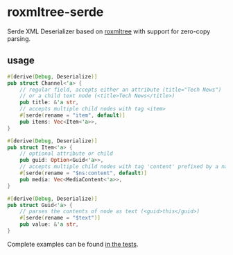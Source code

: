 # roxmltree-serde
Serde XML Deserializer based on [roxmltree](https://github.com/RazrFalcon/roxmltree) with support for zero-copy parsing.

## usage
```rs
#[derive(Debug, Deserialize)]
pub struct Channel<'a> {
    // regular field, accepts either an attribute (title="Tech News")
    // or a child text node (<title>Tech News</title>)
    pub title: &'a str,
    // accepts multiple child nodes with tag <item>
    #[serde(rename = "item", default)]
    pub items: Vec<Item<'a>>,
}

#[derive(Debug, Deserialize)]
pub struct Item<'a> {
    // optional attribute or child
    pub guid: Option<Guid<'a>>,
    // accepts multiple child nodes with tag 'content' prefixed by a namespace
    #[serde(rename = "$ns:content", default)]
    pub media: Vec<MediaContent<'a>>,
}

#[derive(Debug, Deserialize)]
pub struct Guid<'a> {
    // parses the contents of node as text (<guid>this</guid>)
    #[serde(rename = "$text")]
    pub value: &'a str,
}
```

Complete examples can be found [in the tests](src/de/mod.rs#L56-L128).
